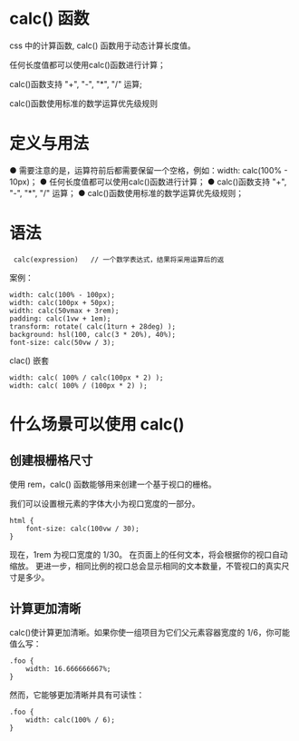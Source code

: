 

# calc() 函数

css 中的计算函数, calc() 函数用于动态计算长度值。

任何长度值都可以使用calc()函数进行计算；

calc()函数支持 "+", "-", "*", "/" 运算;
 
calc()函数使用标准的数学运算优先级规则
 
 
 
# 定义与用法

● 需要注意的是，运算符前后都需要保留一个空格，例如：width: calc(100% - 10px)；
● 任何长度值都可以使用calc()函数进行计算；
● calc()函数支持 "+", "-", "*", "/" 运算；
● calc()函数使用标准的数学运算优先级规则；
 
	 
#  语法

```
 calc(expression)	// 一个数学表达式，结果将采用运算后的返
 ```
 
 案例：
 ```
 width: calc(100% - 100px);
 width: calc(100px + 50px);
 width: calc(50vmax + 3rem);
 padding: calc(1vw + 1em);
 transform: rotate( calc(1turn + 28deg) );
 background: hsl(100, calc(3 * 20%), 40%);
 font-size: calc(50vw / 3);
 ```
 
 clac() 嵌套
 ```
 width: calc( 100% / calc(100px * 2) );
 width: calc( 100% / (100px * 2) );
 ```
 
 
 # 什么场景可以使用 calc()

## 创建根栅格尺寸
使用 rem，calc() 函数能够用来创建一个基于视口的栅格。

我们可以设置根元素的字体大小为视口宽度的一部分。
```
html {  
    font-size: calc(100vw / 30);
}
```
现在，1rem 为视口宽度的 1/30。
在页面上的任何文本，将会根据你的视口自动缩放。
更进一步，相同比例的视口总会显示相同的文本数量，不管视口的真实尺寸是多少。



## 计算更加清晰

calc()使计算更加清晰。如果你使一组项目为它们父元素容器宽度的 1/6，你可能值么写：
```
.foo {
    width: 16.666666667%;
}
```

然而，它能够更加清晰并具有可读性：
```
.foo {
    width: calc(100% / 6);
}
```
